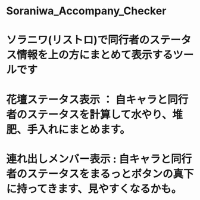 # Soraniwa_Accompany_Checker
# ソラニワ(リストロ)で同行者のステータス情報を上の方にまとめて表示するツールです
# 花壇ステータス表示 ： 自キャラと同行者のステータスを計算して水やり、堆肥、手入れにまとめます。
# 連れ出しメンバー表示 : 自キャラと同行者のステータスをまるっとボタンの真下に持ってきます、見やすくなるかも。